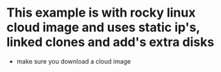 # This example is with rocky linux cloud image and uses static ip's, linked clones and add's extra disks

- make sure you download a cloud image
